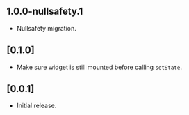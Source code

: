 ## 1.0.0-nullsafety.1

* Nullsafety migration.

## [0.1.0]

* Make sure widget is still mounted before calling `setState`.

## [0.0.1]

* Initial release.
